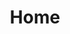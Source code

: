 ---
home: true
title: Home
heroImage: /images/logo.png
heroText:   Arthas
tagline:   Java Diagnostic Tool
sidebar:   false
actions:
  - text: Quick Start
    link: /doc/quick-start.html
    type: primary
  - text: View on github
    link: https://github.com/alibaba/arthas
    type: secondary
features:
  - title: Dashboard
    details: View the operating status of the system in real time
  - title: Parameters/Return values/Exceptions
    details: View method parameters, return values and exceptions
  - title: Online hotswap
    details: jad/sc/redefine online hotswap
  - title: Class conflict
    details: Resolve the class conflict problem in seconds, locate the class loading path
  - title: Flame Graph
    details: Quickly locate application hotspots and generate flame graphs
  - title: WebConsole
    details: Online diagnosis
footer: Apache-2.0 license | Copyright 2018-present, Alibaba Middleware Group, and contributors
---
